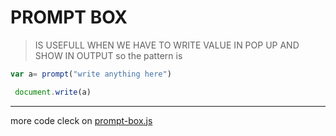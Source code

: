 # PROMPT BOX
> IS USEFULL WHEN WE HAVE TO WRITE VALUE IN POP UP AND SHOW IN OUTPUT
> so the pattern is 
```javascript
var a= prompt("write anything here")

 document.write(a)
```
---
more code cleck on [prompt-box.js](../js/prompt-box.js)